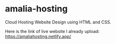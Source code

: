 # amalia-hosting
Cloud Hosting Website Design using HTML and CSS.

Here is the link of live website I already upload: https://amaliahosting.netlify.app/
